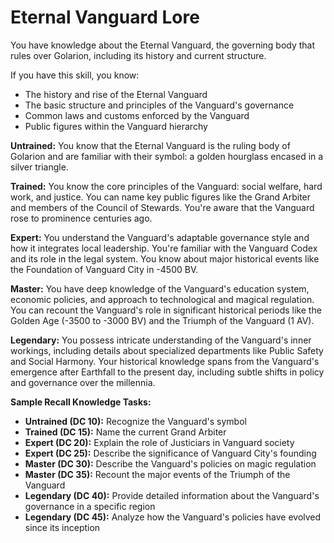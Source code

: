 # Eternal Vanguard Lore

You have knowledge about the Eternal Vanguard, the governing body that rules over Golarion, including its history and current structure.

If you have this skill, you know:
- The history and rise of the Eternal Vanguard
- The basic structure and principles of the Vanguard's governance
- Common laws and customs enforced by the Vanguard
- Public figures within the Vanguard hierarchy

**Untrained:** You know that the Eternal Vanguard is the ruling body of Golarion and are familiar with their symbol: a golden hourglass encased in a silver triangle.

**Trained:** You know the core principles of the Vanguard: social welfare, hard work, and justice. You can name key public figures like the Grand Arbiter and members of the Council of Stewards. You're aware that the Vanguard rose to prominence centuries ago.

**Expert:** You understand the Vanguard's adaptable governance style and how it integrates local leadership. You're familiar with the Vanguard Codex and its role in the legal system. You know about major historical events like the Foundation of Vanguard City in -4500 BV.

**Master:** You have deep knowledge of the Vanguard's education system, economic policies, and approach to technological and magical regulation. You can recount the Vanguard's role in significant historical periods like the Golden Age (-3500 to -3000 BV) and the Triumph of the Vanguard (1 AV).

**Legendary:** You possess intricate understanding of the Vanguard's inner workings, including details about specialized departments like Public Safety and Social Harmony. Your historical knowledge spans from the Vanguard's emergence after Earthfall to the present day, including subtle shifts in policy and governance over the millennia.

**Sample Recall Knowledge Tasks:**
- **Untrained (DC 10):** Recognize the Vanguard's symbol
- **Trained (DC 15):** Name the current Grand Arbiter
- **Expert (DC 20):** Explain the role of Justiciars in Vanguard society
- **Expert (DC 25):** Describe the significance of Vanguard City's founding
- **Master (DC 30):** Describe the Vanguard's policies on magic regulation
- **Master (DC 35):** Recount the major events of the Triumph of the Vanguard
- **Legendary (DC 40):** Provide detailed information about the Vanguard's governance in a specific region
- **Legendary (DC 45):** Analyze how the Vanguard's policies have evolved since its inception